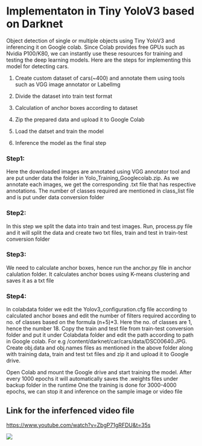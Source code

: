 # Implementaton in Tiny YoloV3 based on Darknet

Object detection of single or multiple objects using Tiny YoloV3 and inferencing it on Google colab. Since Colab provides free GPUs such as Nvidia P100/K80, we can instantly use these resources for training and testing the deep learning models. Here are the steps for implementing this model for detecting cars.

1. Create custom dataset of cars(~400) and annotate them using tools such as VGG image annotator or LabelImg

2. Divide the dataset into train test format

3. Calculation of anchor boxes according to dataset

4. Zip the prepared data and upload it to Google Colab

5. Load the datset and train the model

6. Inference the model as the final step

### Step1: 
Here the downloaded images are annotated using VGG annotator tool and are put under data the folder in Yolo_Training_Googlecolab.zip. As we annotate each images, we get the corresponding .txt file that has respective annotations. The number of classes required are mentioned in class_list file and is put under data conversion folder

### Step2:
In this step we split the data into train and test images. Run, process.py file and it will split the data and create two txt files, train and test in train-test conversion folder

### Step3:
We need to calculate anchor boxes, hence run the anchor.py file in anchor calulation folder. It calculates anchor boxes using K-means clustering and saves it as a txt file

### Step4:
In colabdata folder we edit the Yolov3_configuration.cfg file according to calculated anchor boxes and edit the number of filters required according to no. of classes based on the formula (n+5)*3. Here the no. of classes are 1, hence the number 18. Copy the train and test file from train-test conversion folder and put it under Colabdata folder and edit the path according to path in Google colab. For e.g /content/darknet/car/cars/data/DSC00640.JPG. Create obj.data and obj.names files as mentioned in the above folder along with training data, train and test txt files and zip it and upload it to Google drive. 

Open Colab and mount the Google drive and start training the model. After every 1000 epochs it will automatically saves the .weights files under backup folder in the runtime
One the training is done for 3000-4000 epochs, we can stop it and inference on the sample image or video file

## Link for the inferfenced video file
https://www.youtube.com/watch?v=ZbgP71gRFDU&t=35s


![](Ferrari.gif)
